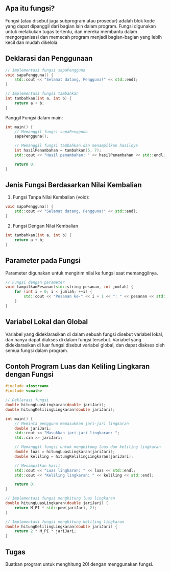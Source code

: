 ## Apa itu fungsi?

Fungsi (atau disebut juga subprogram atau prosedur) adalah blok kode yang dapat dipanggil dari bagian lain dalam program. Fungsi digunakan untuk melakukan tugas tertentu, dan mereka membantu dalam mengorganisasi dan memecah program menjadi bagian-bagian yang lebih kecil dan mudah dikelola.

## Deklarasi dan Penggunaan

```c++
// Implementasi fungsi sapaPengguna
void sapaPengguna() {
    std::cout << "Selamat datang, Pengguna!" << std::endl;
}

// Implementasi fungsi tambahkan
int tambahkan(int a, int b) {
    return a + b;
}
```

Panggil Fungsi dalam main:

```c++
int main() {
    // Memanggil fungsi sapaPengguna
    sapaPengguna();

    // Memanggil fungsi tambahkan dan menampilkan hasilnya
    int hasilPenambahan = tambahkan(5, 7);
    std::cout << "Hasil penambahan: " << hasilPenambahan << std::endl;

    return 0;
}
```

## Jenis Fungsi Berdasarkan Nilai Kembalian

1. Fungsi Tanpa Nilai Kembalian (void):

```c++
void sapaPengguna() {
    std::cout << "Selamat datang, Pengguna!" << std::endl;
}
```

2. Fungsi Dengan Nilai Kembalian

```c++
int tambahkan(int a, int b) {
    return a + b;
}
```

## Parameter pada Fungsi

Parameter digunakan untuk mengirim nilai ke fungsi saat memanggilnya.

```c++
// Fungsi dengan parameter
void tampilkanPesanan(std::string pesanan, int jumlah) {
    for (int i = 0; i < jumlah; ++i) {
        std::cout << "Pesanan ke-" << i + 1 << ": " << pesanan << std::endl;
    }
}
```

## Variabel Lokal dan Global

Variabel yang dideklarasikan di dalam sebuah fungsi disebut variabel lokal, dan hanya dapat diakses di dalam fungsi tersebut. Variabel yang dideklarasikan di luar fungsi disebut variabel global, dan dapat diakses oleh semua fungsi dalam program.

## Contoh Program Luas dan Keliling Lingkaran dengan Fungsi

```c++
#include <iostream>
#include <cmath>

// Deklarasi fungsi
double hitungLuasLingkaran(double jariJari);
double hitungKelilingLingkaran(double jariJari);

int main() {
    // Meminta pengguna memasukkan jari-jari lingkaran
    double jariJari;
    std::cout << "Masukkan jari-jari lingkaran: ";
    std::cin >> jariJari;

    // Memanggil fungsi untuk menghitung luas dan keliling lingkaran
    double luas = hitungLuasLingkaran(jariJari);
    double keliling = hitungKelilingLingkaran(jariJari);

    // Menampilkan hasil
    std::cout << "Luas lingkaran: " << luas << std::endl;
    std::cout << "Keliling lingkaran: " << keliling << std::endl;

    return 0;
}

// Implementasi fungsi menghitung luas lingkaran
double hitungLuasLingkaran(double jariJari) {
    return M_PI * std::pow(jariJari, 2);
}

// Implementasi fungsi menghitung keliling lingkaran
double hitungKelilingLingkaran(double jariJari) {
    return 2 * M_PI * jariJari;
}
```

## Tugas

Buatkan program untuk menghitung 20! dengan menggunakan fungsi.
